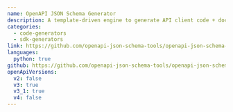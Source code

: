 ```yaml
---
name: OpenAPI JSON Schema Generator
description: A template-driven engine to generate API client code + documentation by parsing your OpenAPI Description
categories:
  - code-generators
  - sdk-generators
link: https://github.com/openapi-json-schema-tools/openapi-json-schema-generator
languages:
  python: true
github: https://github.com/openapi-json-schema-tools/openapi-json-schema-generator
openApiVersions:
  v2: false
  v3: true
  v3_1: true
  v4: false
---
```

